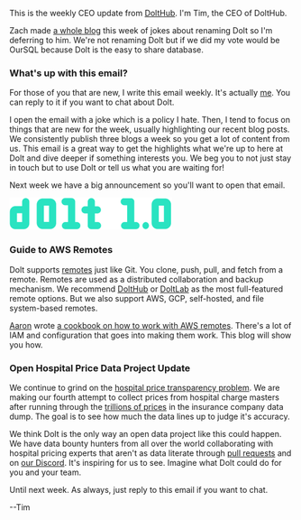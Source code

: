 This is the weekly CEO update from [DoltHub](https://www.dolthub.com/). I'm Tim, the CEO of DoltHub. 

Zach made [a whole blog](https://www.dolthub.com/blog/2023-04-24-alternate-product-names/) this week of jokes about renaming Dolt so I'm deferring to him. We're not renaming Dolt but if we did my vote would be OurSQL because Dolt is the easy to share database.

### What's up with this email?

For those of you that are new, I write this email weekly. It's actually [me](https://www.dolthub.com/team#tim). You can reply to it if you want to chat about Dolt.

I open the email with a joke which is a policy I hate. Then, I tend to focus on things that are new for the week, usually highlighting our recent blog posts. We consistently publish three blogs a week so you get a lot of content from us. This email is a great way to get the highlights what we're up to here at Dolt and dive deeper if something interests you. We beg you to not just stay in touch but to use Dolt or tell us what you are waiting for!

Next week we have a big announcement so you'll want to open that email.

[![Dolt 1.0](../images/dolt-1_0.png)](https://github.com/dolthub/dolt/releases/tag/v0.75.14)

### Guide to AWS Remotes

Dolt supports [remotes](https://docs.dolthub.com/concepts/dolt/git/remotes) just like Git. You clone, push, pull, and fetch from a remote. Remotes are used as a distributed collaboration and backup mechanism. We recommend [DoltHub](https://www.dolthub.com) or [DoltLab](https://www.doltlab.com) as the most full-featured remote options. But we also support AWS, GCP, self-hosted, and file system-based remotes.

[Aaron](https://www.dolthub.com/team#aaron) wrote [a cookbook on how to work with AWS remotes](https://www.dolthub.com/blog/2023-04-26-working-with-aws-remotes/). There's a lot of IAM and configuration that goes into making them work. This blog will show you how.

### Open Hospital Price Data Project Update

We continue to grind on the [hospital price transparency problem](https://www.dolthub.com/blog/2023-04-21-open-source-hospital-price-transparency-3/). We are making our fourth attempt to collect prices from hospital charge masters after running through the [trillions of prices](https://www.dolthub.com/blog/2022-09-02-a-trillion-prices/) in the insurance company data dump. The goal is to see how much the data lines up to judge it's accuracy.

We think Dolt is the only way an open data project like this could happen. We have data bounty hunters from all over the world collaborating with hospital pricing experts that aren't as data literate through [pull requests](https://www.dolthub.com/repositories/dolthub/transparency-in-pricing) and on [our Discord](https://discord.gg/gqr7K4VNKe). It's inspiring for us to see. Imagine what Dolt could do for you and your team.

Until next week. As always, just reply to this email if you want to chat.

--Tim
